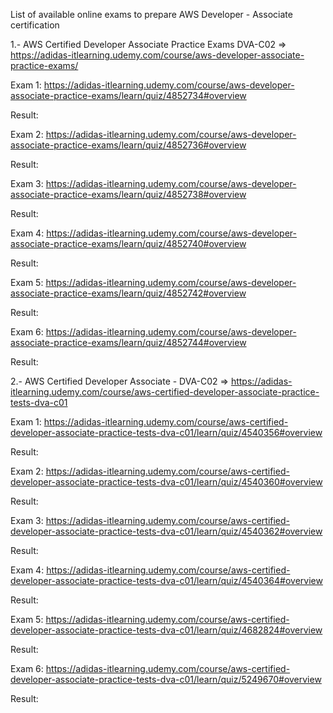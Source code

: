 List of available online exams to prepare AWS Developer - Associate certification

1.- AWS Certified Developer Associate Practice Exams DVA-C02 =>
https://adidas-itlearning.udemy.com/course/aws-developer-associate-practice-exams/

  Exam 1: https://adidas-itlearning.udemy.com/course/aws-developer-associate-practice-exams/learn/quiz/4852734#overview
  
  Result:
  
  Exam 2: https://adidas-itlearning.udemy.com/course/aws-developer-associate-practice-exams/learn/quiz/4852736#overview
  
  Result:
  
  Exam 3: https://adidas-itlearning.udemy.com/course/aws-developer-associate-practice-exams/learn/quiz/4852738#overview
  
  Result:
  
  Exam 4: https://adidas-itlearning.udemy.com/course/aws-developer-associate-practice-exams/learn/quiz/4852740#overview
  
  Result:
  
  Exam 5: https://adidas-itlearning.udemy.com/course/aws-developer-associate-practice-exams/learn/quiz/4852742#overview
  
  Result:
  
  Exam 6: https://adidas-itlearning.udemy.com/course/aws-developer-associate-practice-exams/learn/quiz/4852744#overview
  
  Result:

2.- AWS Certified Developer Associate - DVA-C02 => https://adidas-itlearning.udemy.com/course/aws-certified-developer-associate-practice-tests-dva-c01

  Exam 1: https://adidas-itlearning.udemy.com/course/aws-certified-developer-associate-practice-tests-dva-c01/learn/quiz/4540356#overview
  
  Result:
  
  Exam 2: https://adidas-itlearning.udemy.com/course/aws-certified-developer-associate-practice-tests-dva-c01/learn/quiz/4540360#overview
  
  Result:
  
  Exam 3: https://adidas-itlearning.udemy.com/course/aws-certified-developer-associate-practice-tests-dva-c01/learn/quiz/4540362#overview
  
  Result:
  
  Exam 4: https://adidas-itlearning.udemy.com/course/aws-certified-developer-associate-practice-tests-dva-c01/learn/quiz/4540364#overview
  
  Result:
  
  Exam 5: https://adidas-itlearning.udemy.com/course/aws-certified-developer-associate-practice-tests-dva-c01/learn/quiz/4682824#overview
  
  Result:
  
  Exam 6: https://adidas-itlearning.udemy.com/course/aws-certified-developer-associate-practice-tests-dva-c01/learn/quiz/5249670#overview
  
  Result:
